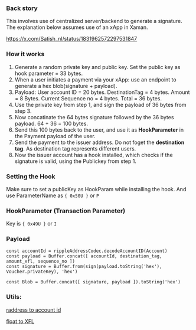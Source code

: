 ### Back story
This involves use of centralized server/backend to generate a signature.
The explanation below assumes use of an xApp in Xaman.

https://x.com/Satish_nl/status/1831962572297531847

### How it works
1. Generate a random private key and public key. Set the public key as hook parameter = 33 bytes.
2. When a user initiates a payment via your xApp: use an endpoint to generate a hex blob(signature + payload).
3. Payload: User account ID = 20 bytes. DestinationTag = 4 bytes. Amount = 8 Bytes. Current Sequence no = 4 bytes. Total = 36 bytes.
4. Use the private key from step 1, and sign the payload of 36 bytes from step 3.
5. Now concatinate the 64 bytes signature followed by the 36 bytes payload. 64 + 36 = 100 bytes.
6. Send this 100 bytes back to the user, and use it as **HookParameter** in the Payment payload of the user.
7. Send the payment to the issuer address. Do not foget the **destination tag**. As destination tag represents different users.
8. Now the issuer account has a hook installed, which checks if the signature is valid, using the Publickey from step 1.

### Setting the Hook
Make sure to set a publicKey as HookParam while installing the hook. 
And use ParameterName as `{ 0x50U }` or `P`

### HookParameter (Transaction Parameter)
Key is `{ 0x49U }` or `I`

### Payload
```
const accountId = rippleAddressCodec.decodeAccountID(Account)
const payload = Buffer.concat([ accountId, destination_tag, amount_xfl, sequence_no ])
const signature = Buffer.from(sign(payload.toString('hex'), Voucher.privateKey), 'hex')

const Blob = Buffer.concat([ signature, payload ]).toString('hex')
```

### Utils:
[raddress to account id](https://github.com/technotip/HooksTools/blob/main/raddress-to-accountid.ts)

[float to XFL](https://github.com/technotip/HooksTools/blob/main/float-to-xfl.ts)
